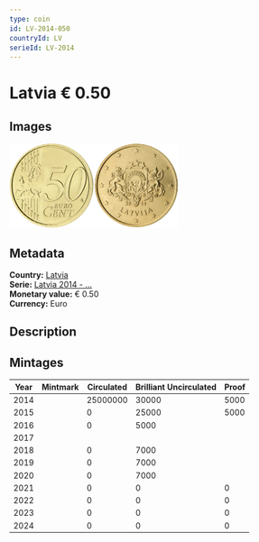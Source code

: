 ```yaml
---
type: coin
id: LV-2014-050
countryId: LV
serieId: LV-2014
---
```


# Latvia € 0.50

## Images

<img src="../../../Images/common-2007-050.webp" height="150" alt="Front image"><img src="Images/latvia-2014-050.webp" height="150" alt="Back image">

## Metadata

**Country:** [Latvia](../index.md)\
**Serie:** [Latvia 2014 - ...](index.md)\
**Monetary value:** € 0.50\
**Currency:** Euro

## Description

## Mintages

| Year | Mintmark | Circulated | Brilliant Uncirculated | Proof |
| ---- | -------- | ---------- | ---------------------- | ----- |
| 2014 |          | 25000000   | 30000                  | 5000  |
| 2015 |          | 0          | 25000                  | 5000  |
| 2016 |          | 0          | 5000                   |       |
| 2017 |          |            |                        |       |
| 2018 |          | 0          | 7000                   |       |
| 2019 |          | 0          | 7000                   |       |
| 2020 |          | 0          | 7000                   |       |
| 2021 |          | 0          | 0                      | 0     |
| 2022 |          | 0          | 0                      | 0     |
| 2023 |          | 0          | 0                      | 0     |
| 2024 |          | 0          | 0                      | 0     |
